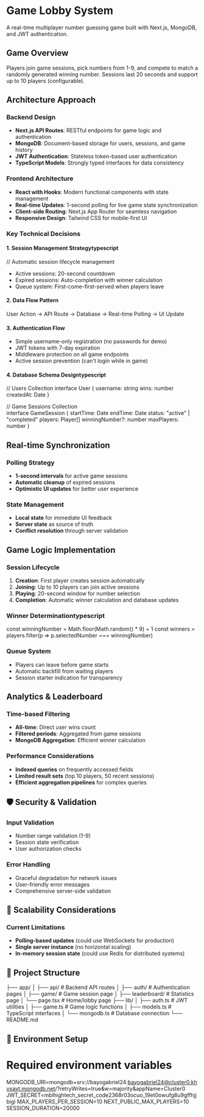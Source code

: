 # Game Lobby System

A real-time multiplayer number guessing game built with Next.js, MongoDB, and JWT authentication.

## Game Overview

Players join game sessions, pick numbers from 1-9, and compete to match a randomly generated winning number. Sessions last 20 seconds and support up to 10 players (configurable).

## Architecture Approach

### Backend Design
- **Next.js API Routes**: RESTful endpoints for game logic and authentication
- **MongoDB**: Document-based storage for users, sessions, and game history
- **JWT Authentication**: Stateless token-based user authentication
- **TypeScript Models**: Strongly typed interfaces for data consistency

### Frontend Architecture
- **React with Hooks**: Modern functional components with state management
- **Real-time Updates**: 1-second polling for live game state synchronization
- **Client-side Routing**: Next.js App Router for seamless navigation
- **Responsive Design**: Tailwind CSS for mobile-first UI

### Key Technical Decisions

#### 1. **Session Management Strategy**typescript
// Automatic session lifecycle management
- Active sessions: 20-second countdown
- Expired sessions: Auto-completion with winner calculation
- Queue system: First-come-first-served when players leave

#### 2. **Data Flow Pattern**
User Action → API Route → Database → Real-time Polling → UI Update

#### 3. **Authentication Flow**
- Simple username-only registration (no passwords for demo)
- JWT tokens with 7-day expiration
- Middleware protection on all game endpoints
- Active session prevention (can't login while in game)

#### 4. **Database Schema Design**typescript
// Users Collection
interface User {
  username: string
  wins: number
  createdAt: Date
}

// Game Sessions Collection  
interface GameSession {
  startTime: Date
  endTime: Date
  status: "active" | "completed"
  players: Player[]
  winningNumber?: number
  maxPlayers: number
}

## Real-time Synchronization

### Polling Strategy
- **1-second intervals** for active game sessions
- **Automatic cleanup** of expired sessions
- **Optimistic UI updates** for better user experience

### State Management
- **Local state** for immediate UI feedback
- **Server state** as source of truth
- **Conflict resolution** through server validation

## Game Logic Implementation

### Session Lifecycle
1. **Creation**: First player creates session automatically
2. **Joining**: Up to 10 players can join active sessions
3. **Playing**: 20-second window for number selection
4. **Completion**: Automatic winner calculation and database updates

### Winner Determinationtypescript
const winningNumber = Math.floor(Math.random() * 9) + 1
const winners = players.filter(p => p.selectedNumber === winningNumber)

### Queue System
- Players can leave before game starts
- Automatic backfill from waiting players
- Session starter indication for transparency

## Analytics & Leaderboard

### Time-based Filtering
- **All-time**: Direct user wins count
- **Filtered periods**: Aggregated from game sessions
- **MongoDB Aggregation**: Efficient winner calculation

### Performance Considerations
- **Indexed queries** on frequently accessed fields
- **Limited result sets** (top 10 players, 50 recent sessions)
- **Efficient aggregation pipelines** for complex queries

## 🛡️ Security & Validation

### Input Validation
- Number range validation (1-9)
- Session state verification
- User authorization checks

### Error Handling
- Graceful degradation for network issues
- User-friendly error messages
- Comprehensive server-side validation

## 🚀 Scalability Considerations

### Current Limitations
- **Polling-based updates** (could use WebSockets for production)
- **Single server instance** (no horizontal scaling)
- **In-memory session state** (could use Redis for distributed systems)

## 📁 Project Structure

├── app/
│   ├── api/           # Backend API routes
│   ├── auth/          # Authentication pages
│   ├── game/          # Game session page
│   ├── leaderboard/   # Statistics page
│   └── page.tsx       # Home/lobby page
├── lib/
│   ├── auth.ts        # JWT utilities
│   ├── game.ts        # Game logic functions
│   ├── models.ts      # TypeScript interfaces
│   └── mongodb.ts     # Database connection
└── README.md

## 🔧 Environment Setup
# Required environment variables
MONGODB_URI=mongodb+srv://bayogabriel24:bayogabriel24@cluster0.khvxavt.mongodb.net/?retryWrites=true&w=majority&appName=Cluster0
JWT_SECRET=mblhightech_secret_code2368r03ocuo_19et0owufg8u9gffhjjbigi
MAX_PLAYERS_PER_SESSION=10
NEXT_PUBLIC_MAX_PLAYERS=10
SESSION_DURATION=20000
